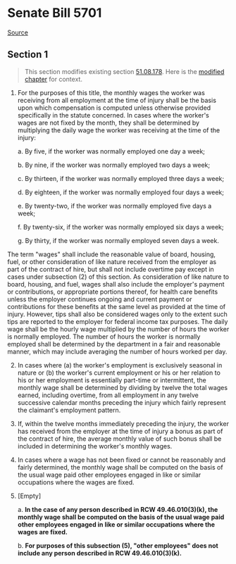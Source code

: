 # Senate Bill 5701

[Source](http://lawfilesext.leg.wa.gov/biennium/2021-22/Pdf/Bills/Senate%20Bills/5701.pdf)
## Section 1
> This section modifies existing section [51.08.178](/rcw/51_industrial_insurance/51.08_definitions.md). Here is the [modified chapter](rcw/51_industrial_insurance/51.08_definitions.md) for context.

1. For the purposes of this title, the monthly wages the worker was receiving from all employment at the time of injury shall be the basis upon which compensation is computed unless otherwise provided specifically in the statute concerned. In cases where the worker's wages are not fixed by the month, they shall be determined by multiplying the daily wage the worker was receiving at the time of the injury:

    a. By five, if the worker was normally employed one day a week;

    b. By nine, if the worker was normally employed two days a week;

    c. By thirteen, if the worker was normally employed three days a week;

    d. By eighteen, if the worker was normally employed four days a week;

    e. By twenty-two, if the worker was normally employed five days a week;

    f. By twenty-six, if the worker was normally employed six days a week;

    g. By thirty, if the worker was normally employed seven days a week.

The term "wages" shall include the reasonable value of board, housing, fuel, or other consideration of like nature received from the employer as part of the contract of hire, but shall not include overtime pay except in cases under subsection (2) of this section. As consideration of like nature to board, housing, and fuel, wages shall also include the employer's payment or contributions, or appropriate portions thereof, for health care benefits unless the employer continues ongoing and current payment or contributions for these benefits at the same level as provided at the time of injury. However, tips shall also be considered wages only to the extent such tips are reported to the employer for federal income tax purposes. The daily wage shall be the hourly wage multiplied by the number of hours the worker is normally employed. The number of hours the worker is normally employed shall be determined by the department in a fair and reasonable manner, which may include averaging the number of hours worked per day.

2. In cases where (a) the worker's employment is exclusively seasonal in nature or (b) the worker's current employment or his or her relation to his or her employment is essentially part-time or intermittent, the monthly wage shall be determined by dividing by twelve the total wages earned, including overtime, from all employment in any twelve successive calendar months preceding the injury which fairly represent the claimant's employment pattern.

3. If, within the twelve months immediately preceding the injury, the worker has received from the employer at the time of injury a bonus as part of the contract of hire, the average monthly value of such bonus shall be included in determining the worker's monthly wages.

4. In cases where a wage has not been fixed or cannot be reasonably and fairly determined, the monthly wage shall be computed on the basis of the usual wage paid other employees engaged in like or similar occupations where the wages are fixed.

5. [Empty]

    a. **In the case of any person described in RCW 49.46.010(3)(k), the monthly wage shall be computed on the basis of the usual wage paid other employees engaged in like or similar occupations where the wages are fixed.**

    b. **For purposes of this subsection (5), "other employees" does not include any person described in RCW 49.46.010(3)(k).**


